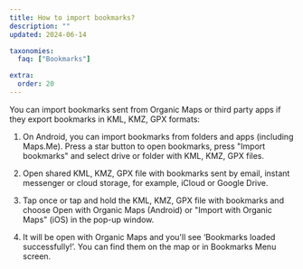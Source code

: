 ```yaml
---
title: How to import bookmarks?
description: ""
updated: 2024-06-14

taxonomies:
  faq: ["Bookmarks"]

extra:
  order: 20
---
```


You can import bookmarks sent from Organic Maps or third party apps if they export bookmarks in KML, KMZ, GPX formats:

1. On Android, you can import bookmarks from folders and apps (including Maps.Me). Press a star button to open bookmarks, press "Import bookmarks" and select drive or folder with KML, KMZ, GPX files.

2. Open shared KML, KMZ, GPX file with bookmarks sent by email, instant messenger or cloud storage, for example, iCloud or Google Drive.

3. Tap once or tap and hold the KML, KMZ, GPX file with bookmarks and choose Open with Organic Maps (Android) or "Import with Organic Maps" (iOS) in the pop-up window.

4. It will be open with Organic Maps and you'll see ‘Bookmarks loaded successfully!’. You can find them on the map or in Bookmarks Menu screen.

